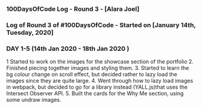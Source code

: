 ### 100DaysOfCode Log - Round 3 - [Alara Joel]

### Log of Round 3 of #100DaysOfCode - Started on [January 14th, Tuesday, 2020]


### DAY 1-5 (14th Jan 2020 - 18th Jan 2020 )

1 Started to work on the images for the showcase section of the portfolio
2. Finished piecing together images and styling them.
3. Started to learn the bg colour change on scroll effect, but decided rather to lazy load the images since they are quite large.
4. Went through how to lazy load images in webpack, but decided to go for a library instead  (YALL.js)that uses the Intersect Observer API.
5. Built the cards for the Why Me section, using some undraw images.

